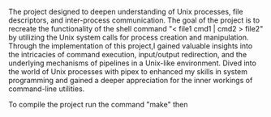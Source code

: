 The project designed to deepen understanding of Unix processes, file descriptors, and inter-process communication. The goal of the project is to recreate the functionality of the shell command "< file1 cmd1 | cmd2 > file2" by utilizing the Unix system calls for process creation and manipulation. Through the implementation of this project,I gained valuable insights into the intricacies of command execution, input/output redirection, and the underlying mechanisms of pipelines in a Unix-like environment. Dived into the world of Unix processes with pipex to enhanced my skills in system programming and gained a deeper appreciation for the inner workings of command-line utilities.

To compile the project run the command "make" then 
